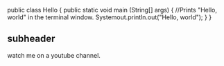 public class Hello {
  public static void main (String[] args) {
    //Prints "Hello, world" in the terminal window.
        Systemout.println.out("Hello, world");
   }
 }

## subheader

watch me on a youtube channel.